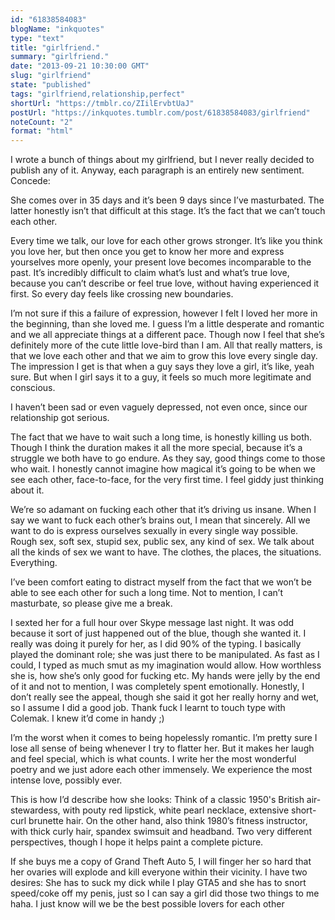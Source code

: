 ```yaml
---
id: "61838584083"
blogName: "inkquotes"
type: "text"
title: "girlfriend."
summary: "girlfriend."
date: "2013-09-21 10:30:00 GMT"
slug: "girlfriend"
state: "published"
tags: "girlfriend,relationship,perfect"
shortUrl: "https://tmblr.co/ZIilErvbtUaJ"
postUrl: "https://inkquotes.tumblr.com/post/61838584083/girlfriend"
noteCount: "2"
format: "html"
---
```


I wrote a bunch of things about my girlfriend, but I never really decided to publish any of it. Anyway, each paragraph is an entirely new sentiment. Concede:

She comes over in 35 days and it’s been 9 days since I’ve masturbated. The latter honestly isn’t that difficult at this stage. It’s the fact that we can’t touch each other. 

Every time we talk, our love for each other grows stronger. It’s like you think you love her, but then once you get to know her more and express yourselves more openly, your present love becomes incomparable to the past. It’s incredibly difficult to claim what’s lust and what’s true love, because you can’t describe or feel true love, without having experienced it first. So every day feels like crossing new boundaries.

I’m not sure if this a failure of expression, however I felt I loved her more in the beginning, than she loved me. I guess I’m a little desperate and romantic and we all appreciate things at a different pace. Though now I feel that she’s definitely more of the cute little love-bird than I am. All that really matters, is that we love each other and that we aim to grow this love every single day. The impression I get is that when a guy says they love a girl, it’s like, yeah sure. But when I girl says it to a guy, it feels so much more legitimate and conscious. 

I haven’t been sad or even vaguely depressed, not even once, since our relationship got serious. 

The fact that we have to wait such a long time, is honestly killing us both. Though I think the duration makes it all the more special, because it’s a struggle we both have to go endure. As they say, good things come to those who wait. I honestly cannot imagine how magical it’s going to be when we see each other, face-to-face, for the very first time. I feel giddy just thinking about it. 

We’re so adamant on fucking each other that it’s driving us insane. When I say we want to fuck each other’s brains out, I mean that sincerely. All we want to do is express ourselves sexually in every single way possible. Rough sex, soft sex, stupid sex, public sex, any kind of sex. We talk about all the kinds of sex we want to have. The clothes, the places, the situations. Everything. 

I’ve been comfort eating to distract myself from the fact that we won’t be able to see each other for such a long time. Not to mention, I can’t masturbate, so please give me a break.

I sexted her for a full hour over Skype message last night. It was odd because it sort of just happened out of the blue, though she wanted it. I really was doing it purely for her, as I did 90% of the typing. I basically played the dominant role; she was just there to be manipulated. As fast as I could, I typed as much smut as my imagination would allow. How worthless she is, how she’s only good for fucking etc. My hands were jelly by the end of it and not to mention, I was completely spent emotionally. Honestly, I don’t really see the appeal, though she said it got her really horny and wet, so I assume I did a good job. Thank fuck I learnt to touch type with Colemak. I knew it’d come in handy ;) 

I’m the worst when it comes to being hopelessly romantic. I’m pretty sure I lose all sense of being whenever I try to flatter her. But it makes her laugh and feel special, which is what counts. I write her the most wonderful poetry and we just adore each other immensely. We experience the most intense love, possibly ever. 

This is how I’d describe how she looks: Think of a classic 1950's British air-stewardess, with pouty red lipstick, white pearl necklace, extensive short-curl brunette hair. On the other hand, also think 1980’s fitness instructor, with thick curly hair, spandex swimsuit and headband. Two very different perspectives, though I hope it helps paint a complete picture. 

If she buys me a copy of Grand Theft Auto 5, I will finger her so hard that her ovaries will explode and kill everyone within their vicinity. I have two desires: She has to suck my dick while I play GTA5 and she has to snort speed/coke off my penis, just so I can say a girl did those two things to me haha. I just know will we be the best possible lovers for each other